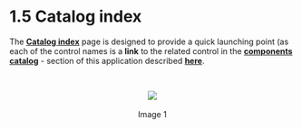 # 1.5 Catalog index


The **[Catalog index](#/catalog-index)** page is designed to provide a quick launching point (as each of the control names is a **link** to the related control in the **[components catalog](http://aurelia-ui-toolkits.github.io/demo-kendo/*samples)** - section of this application described **[here](#/help/docs/about_this_application/3._components_catalog)**.

<br>

<p align=center>
  <img src="https://cloud.githubusercontent.com/assets/2712405/13549339/e6e802e8-e2d0-11e5-880e-9982b0177fc5.png"></img>
 <br><br>
Image 1
</p>